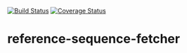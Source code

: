 [![Build Status](https://api.travis-ci.org/someshchaturvedi/reference-sequence-fetcher.svg?branch=master)](https://travis-ci.org/someshchaturvedi/reference-sequence-fetcher)
[![Coverage Status](https://coveralls.io/repos/github/someshchaturvedi/reference-sequence-fetcher/badge.svg?branch=master)](https://coveralls.io/github/someshchaturvedi/reference-sequence-fetcher?branch=master)


# reference-sequence-fetcher
